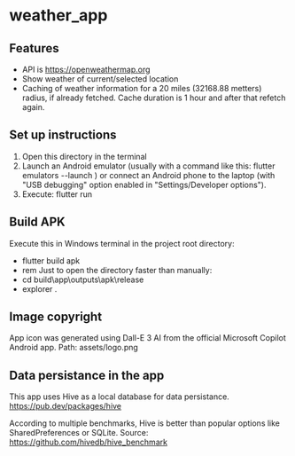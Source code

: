 # weather_app

## Features

- API is https://openweathermap.org
- Show weather of current/selected location
- Caching of weather information for a 20 miles (32168.88 metters) radius, if already fetched. Cache duration is 1 hour and after that refetch again.

## Set up instructions

1. Open this directory in the terminal
2. Launch an Android emulator (usually with a command like this: flutter emulators --launch <my-emulator-name>) or connect an Android phone to the laptop (with "USB debugging" option enabled in "Settings/Developer options").
3. Execute: flutter run

## Build APK

Execute this in Windows terminal in the project root directory:

- flutter build apk
- rem Just to open the directory faster than manually:
- cd build\app\outputs\apk\release
- explorer .

## Image copyright

App icon was generated using Dall-E 3 AI from the official Microsoft Copilot Android app.
Path: assets/logo.png

## Data persistance in the app

This app uses Hive as a local database for data persistance.
https://pub.dev/packages/hive

According to multiple benchmarks, Hive is better than popular options like SharedPreferences or SQLite. Source:
https://github.com/hivedb/hive_benchmark
